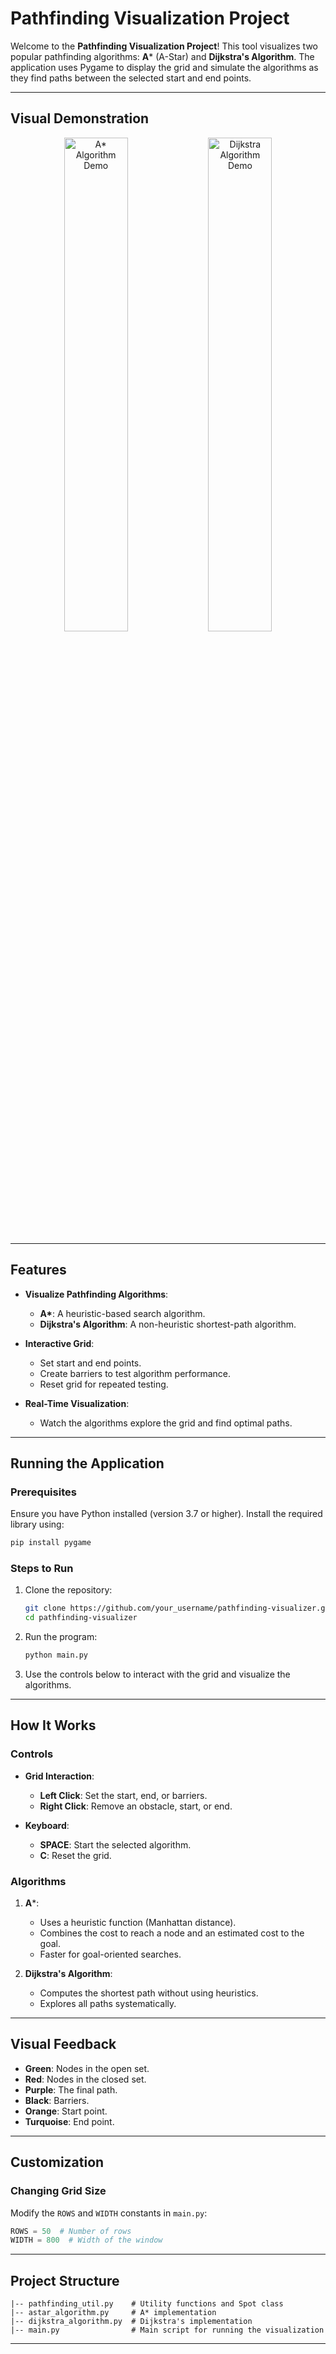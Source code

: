 
# Pathfinding Visualization Project

Welcome to the **Pathfinding Visualization Project**! This tool visualizes two popular pathfinding algorithms: **A*** (A-Star) and **Dijkstra's Algorithm**. The application uses Pygame to display the grid and simulate the algorithms as they find paths between the selected start and end points.

---

## Visual Demonstration

<p align="center">
  <img src="path/to/astar_demo.gif" alt="A* Algorithm Demo" width="45%" />
  <img src="path/to/dijkstra_demo.gif" alt="Dijkstra Algorithm Demo" width="45%" />
</p>

---

## Features

- **Visualize Pathfinding Algorithms**:
  - **A\***: A heuristic-based search algorithm.
  - **Dijkstra's Algorithm**: A non-heuristic shortest-path algorithm.
  
- **Interactive Grid**:
  - Set start and end points.
  - Create barriers to test algorithm performance.
  - Reset grid for repeated testing.

- **Real-Time Visualization**:
  - Watch the algorithms explore the grid and find optimal paths.

---

## Running the Application

### Prerequisites

Ensure you have Python installed (version 3.7 or higher). Install the required library using:

```bash
pip install pygame
```

### Steps to Run

1. Clone the repository:

   ```bash
   git clone https://github.com/your_username/pathfinding-visualizer.git
   cd pathfinding-visualizer
   ```

2. Run the program:

   ```bash
   python main.py
   ```

3. Use the controls below to interact with the grid and visualize the algorithms.

---

## How It Works

### Controls

- **Grid Interaction**:
  - **Left Click**: Set the start, end, or barriers.
  - **Right Click**: Remove an obstacle, start, or end.

- **Keyboard**:
  - **SPACE**: Start the selected algorithm.
  - **C**: Reset the grid.

### Algorithms

1. **A***:
   - Uses a heuristic function (Manhattan distance).
   - Combines the cost to reach a node and an estimated cost to the goal.
   - Faster for goal-oriented searches.

2. **Dijkstra's Algorithm**:
   - Computes the shortest path without using heuristics.
   - Explores all paths systematically.

---

## Visual Feedback

- **Green**: Nodes in the open set.
- **Red**: Nodes in the closed set.
- **Purple**: The final path.
- **Black**: Barriers.
- **Orange**: Start point.
- **Turquoise**: End point.

---

## Customization

### Changing Grid Size

Modify the `ROWS` and `WIDTH` constants in `main.py`:

```python
ROWS = 50  # Number of rows
WIDTH = 800  # Width of the window
```

---

## Project Structure

```
|-- pathfinding_util.py    # Utility functions and Spot class
|-- astar_algorithm.py     # A* implementation
|-- dijkstra_algorithm.py  # Dijkstra's implementation
|-- main.py                # Main script for running the visualization
```

---
